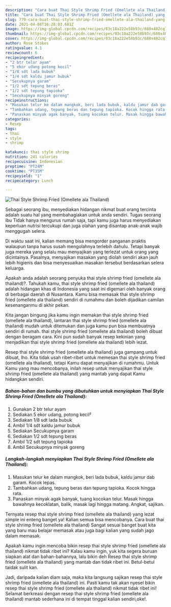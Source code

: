 ```yaml
---
description: "Cara buat Thai Style Shrimp Fried (Omellete ala Thailand) yang lezat dan Mudah Dibuat"
title: "Cara buat Thai Style Shrimp Fried (Omellete ala Thailand) yang lezat dan Mudah Dibuat"
slug: 779-cara-buat-thai-style-shrimp-fried-omellete-ala-thailand-yang-lezat-dan-mudah-dibuat
date: 2021-04-08T16:28:03.681Z
image: https://img-global.cpcdn.com/recipes/03c18a222e58b93c/680x482cq70/thai-style-shrimp-fried-omellete-ala-thailand-foto-resep-utama.jpg
thumbnail: https://img-global.cpcdn.com/recipes/03c18a222e58b93c/680x482cq70/thai-style-shrimp-fried-omellete-ala-thailand-foto-resep-utama.jpg
cover: https://img-global.cpcdn.com/recipes/03c18a222e58b93c/680x482cq70/thai-style-shrimp-fried-omellete-ala-thailand-foto-resep-utama.jpg
author: Rose Stokes
ratingvalue: 4.1
reviewcount: 6
recipeingredient:
- "2 btr telur ayam"
- "5 ekor udang potong kecil"
- "1/8 sdt lada bubuk"
- "1/4 sdt kaldu jamur bubuk"
- "Secukupnya garam"
- "1/2 sdt tepung beras"
- "1/2 sdt tepung tapioka"
- "Secukupnya minyak goreng"
recipeinstructions:
- "Masukan telur ke dalam mangkok, beri lada bubuk, kaldu jamur dab garam. Kocok lepas."
- "Tambahkan udang, tepung beras dan tepung tapioka. Kocok hingga rata."
- "Panaskan minyak agak banyak, tuang kocokan telur. Masak hingga bawahnya kecoklatan, balik, masak lagi hingga matang. Angkat, sajikan."
categories:
- Resep
tags:
- thai
- style
- shrimp

katakunci: thai style shrimp 
nutrition: 241 calories
recipecuisine: Indonesian
preptime: "PT24M"
cooktime: "PT35M"
recipeyield: "1"
recipecategory: Lunch

---
```



![Thai Style Shrimp Fried (Omellete ala Thailand)](https://img-global.cpcdn.com/recipes/03c18a222e58b93c/680x482cq70/thai-style-shrimp-fried-omellete-ala-thailand-foto-resep-utama.jpg)

Sebagai seorang ibu, menyediakan hidangan nikmat buat orang tercinta adalah suatu hal yang membahagiakan untuk anda sendiri. Tugas seorang ibu Tidak hanya mengurus rumah saja, tapi kamu juga harus menyediakan keperluan nutrisi tercukupi dan juga olahan yang disantap anak-anak wajib menggugah selera.

Di waktu  saat ini, kalian memang bisa mengorder panganan praktis walaupun tanpa harus susah mengolahnya terlebih dahulu. Tetapi banyak juga mereka yang selalu mau menyajikan yang terlezat untuk orang yang dicintainya. Pasalnya, menyajikan masakan yang diolah sendiri akan jauh lebih higienis dan bisa menyesuaikan masakan tersebut berdasarkan selera keluarga. 



Apakah anda adalah seorang penyuka thai style shrimp fried (omellete ala thailand)?. Tahukah kamu, thai style shrimp fried (omellete ala thailand) adalah hidangan khas di Indonesia yang saat ini digemari oleh banyak orang di berbagai daerah di Nusantara. Kamu bisa memasak thai style shrimp fried (omellete ala thailand) sendiri di rumahmu dan boleh dijadikan camilan kesenanganmu di akhir pekan.

Kita jangan bingung jika kamu ingin memakan thai style shrimp fried (omellete ala thailand), lantaran thai style shrimp fried (omellete ala thailand) mudah untuk ditemukan dan juga kamu pun bisa membuatnya sendiri di rumah. thai style shrimp fried (omellete ala thailand) boleh dibuat dengan beragam cara. Kini pun sudah banyak resep kekinian yang menjadikan thai style shrimp fried (omellete ala thailand) lebih lezat.

Resep thai style shrimp fried (omellete ala thailand) juga gampang untuk dibuat, lho. Kita tidak usah ribet-ribet untuk memesan thai style shrimp fried (omellete ala thailand), tetapi Kamu dapat menyajikan di rumahmu. Untuk Kamu yang mau mencobanya, inilah resep untuk menyajikan thai style shrimp fried (omellete ala thailand) yang mantab yang dapat Kamu hidangkan sendiri.

<!--inarticleads1-->

##### Bahan-bahan dan bumbu yang dibutuhkan untuk menyiapkan Thai Style Shrimp Fried (Omellete ala Thailand):

1. Gunakan 2 btr telur ayam
1. Sediakan 5 ekor udang, potong kecil²
1. Sediakan 1/8 sdt lada bubuk
1. Ambil 1/4 sdt kaldu jamur bubuk
1. Sediakan Secukupnya garam
1. Sediakan 1/2 sdt tepung beras
1. Ambil 1/2 sdt tepung tapioka
1. Ambil Secukupnya minyak goreng




<!--inarticleads2-->

##### Langkah-langkah menyiapkan Thai Style Shrimp Fried (Omellete ala Thailand):

1. Masukan telur ke dalam mangkok, beri lada bubuk, kaldu jamur dab garam. Kocok lepas.
1. Tambahkan udang, tepung beras dan tepung tapioka. Kocok hingga rata.
1. Panaskan minyak agak banyak, tuang kocokan telur. Masak hingga bawahnya kecoklatan, balik, masak lagi hingga matang. Angkat, sajikan.




Ternyata resep thai style shrimp fried (omellete ala thailand) yang lezat simple ini enteng banget ya! Kalian semua bisa mencobanya. Cara buat thai style shrimp fried (omellete ala thailand) Sangat sesuai banget buat kita yang baru mau belajar memasak atau juga bagi kalian yang sudah jago dalam memasak.

Apakah kamu ingin mencoba bikin resep thai style shrimp fried (omellete ala thailand) nikmat tidak ribet ini? Kalau kamu ingin, yuk kita segera buruan siapkan alat dan bahan-bahannya, lalu bikin deh Resep thai style shrimp fried (omellete ala thailand) yang mantab dan tidak ribet ini. Betul-betul taidak sulit kan. 

Jadi, daripada kalian diam saja, maka kita langsung sajikan resep thai style shrimp fried (omellete ala thailand) ini. Pasti kamu tak akan nyesel bikin resep thai style shrimp fried (omellete ala thailand) nikmat tidak ribet ini! Selamat berkreasi dengan resep thai style shrimp fried (omellete ala thailand) mantab sederhana ini di tempat tinggal kalian sendiri,oke!.

